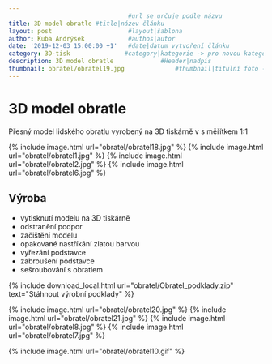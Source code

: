 ```yaml
---
                                 #url se určuje podle názvu
title: 3D model obratle #title|název článku   
layout: post                     #layout|šablona
author: Kuba Andrýsek            #authos|autor
date: '2019-12-03 15:00:00 +1'   #date|datum vytvoření článku
category: 3D-tisk               #category|kategorie -> pro novou kategorii je potřeba vytvořit stránku v "categories"
description: 3D model obratle             #Header|nadpis
thumbnail: obratel/obratel19.jpg              #thumbnail|titulní foto -> cesta "/img/blog/**nazev-clanku/Kolo.png**"
--- 
```


# 3D model obratle

Přesný model lidského obratlu vyrobený na 3D tiskárně v s měřítkem 1:1

{% include image.html
url="obratel/obratel18.jpg"
%}
{% include image.html
url="obratel/obratel1.jpg"
%}
{% include image.html
url="obratel/obratel2.jpg"
%}
{% include image.html
url="obratel/obratel6.jpg"
%}

## Výroba

- vytisknutí modelu na 3D tiskárně
- odstranění podpor
- začištění modelu
- opakované nastříkání zlatou barvou
- vyřezání podstavce
- zabroušení podstavce
- sešroubování s obratlem


{% include download_local.html
url="obratel/Obratel_podklady.zip"
text="Stáhnout výrobní podklady"
%}

{% include image.html
url="obratel/obratel20.jpg"
%}
{% include image.html
url="obratel/obratel21.jpg"
%}
{% include image.html
url="obratel/obratel8.jpg"
%}
{% include image.html
url="obratel/obratel7.jpg"
%}

{% include image.html
url="obratel/obratel10.gif"
%}

